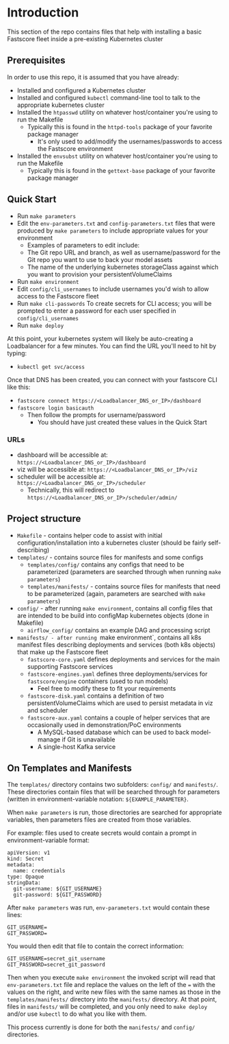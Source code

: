 
# Introduction 
This section of the repo contains files that help with installing a basic Fastscore fleet inside a pre-existing Kubernetes cluster

## Prerequisites
In order to use this repo, it is assumed that you have already:
* Installed and configured a Kubernetes cluster
* Installed and configured `kubectl` command-line tool to talk to the appropriate kubernetes cluster
* Installed the `htpasswd` utility on whatever host/container you're using to run the Makefile
  * Typically this is found in the `httpd-tools` package of your favorite package manager
    * It's only used to add/modify the usernames/passwords to access the Fastscore environment
* Installed the `envsubst` utility on whatever host/container you're using to run the Makefile
  * Typically this is found in the `gettext-base` package of your favorite package manager

## Quick Start
* Run `make parameters`
* Edit the `env-parameters.txt` and `config-parameters.txt` files that were produced by `make parameters` to include appropriate values for your environment
  * Examples of parameters to edit include:
  * The Git repo URL and branch, as well as username/password for the Git repo you want to use to back your model assets
  * The name of the underlying kubernetes storageClass against which you want to provision your persistentVolumeClaims
* Run `make environment`
* Edit `config/cli_usernames` to include usernames you'd wish to allow access to the Fastscore fleet
* Run `make cli-passwords` To create secrets for CLI access; you will be prompted to enter a password for each user specified in `config/cli_usernames`
* Run `make deploy`

At this point, your kubernetes system will likely be auto-creating a Loadbalancer for a few minutes. You can find the URL you'll need to hit by typing:
* `kubectl get svc/access`

Once that DNS has been created, you can connect with your fastscore CLI like this:

* `fastscore connect https://<Loadbalancer_DNS_or_IP>/dashboard`
* `fastscore login basicauth`
  * Then follow the prompts for username/password
    * You should have just created these values in the Quick Start

### URLs
* dashboard will be accessible at: `https://<Loadbalancer_DNS_or_IP>/dashboard`
* viz will be accessible at: `https://<Loadbalancer_DNS_or_IP>/viz`
* scheduler will be accessible at: `https://<Loadbalancer_DNS_or_IP>/scheduler`
  * Technically, this will redirect to `https://<Loadbalancer_DNS_or_IP>/scheduler/admin/`

## Project structure
* `Makefile` - contains helper code to assist with initial configuration/installation into a kubernetes cluster (should be fairly self-describing)
* `templates/` - contains source files for manifests and some configs
  * `templates/config/` contains any configs that need to be parameterized (parameters are searched through when running `make parameters`)
  * `templates/manifests/` - contains source files for manifests that need to be parameterized (again, parameters are searched with `make parameters`)
* `config/` - after running `make environment`, contains all config files that are intended to be build into configMap kubernetes objects (done in Makefile)
  * `airflow_config/` contains an example DAG and processing script
* `manifests/ - after running `make environment`, contains all k8s manifest files describing deployments and services (both k8s objects) that make up the Fastscore fleet
  * `fastscore-core.yaml` defines deployments and services for the main supporting Fastscore services
  * `fastscore-engines.yaml` defines three deployments/services for `fastscore/engine` containers (used to run models)
    * Feel free to modify these to fit your requirements
  * `fastscore-disk.yaml` contains a definition of two persistentVolumeClaims which are used to persist metadata in viz and scheduler
  * `fastscore-aux.yaml` contains a couple of helper services that are occasionally used in demonstration/PoC environments
    * A MySQL-based database which can be used to back model-manage if Git is unavailable
    * A single-host Kafka service

## On Templates and Manifests

The `templates/` directory contains two subfolders: `config/` and `manifests/`. These directories contain files that will be searched through for parameters (written in environment-variable notation: `${EXAMPLE_PARAMETER}`.

When `make parameters` is run, those directories are searched for appropriate variables, then parameters files are created from those variables.

For example: files used to create secrets would contain a prompt in environment-variable format:
```
apiVersion: v1
kind: Secret
metadata:
  name: credentials
type: Opaque
stringData:
  git-username: ${GIT_USERNAME}
  git-password: ${GIT_PASSWORD}
```

After `make parameters` was run, `env-parameters.txt` would contain these lines:

```
GIT_USERNAME=
GIT_PASSWORD=
```

You would then edit that file to contain the correct information:
```
GIT_USERNAME=secret_git_username
GIT_PASSWORD=secret_git_password
```
Then when you execute `make environment` the invoked script will read that `env-parameters.txt` file and replace the values on the left of the `=` with the values on the right, and write new files with the same names as those in the `templates/manifests/` directory into the `manifests/` directory. At that point, files in `manifests/` will be completed, and you only need to `make deploy` and/or use `kubectl` to do what you like with them.

This process currently is done for both the `manifests/` and `config/` directories.
